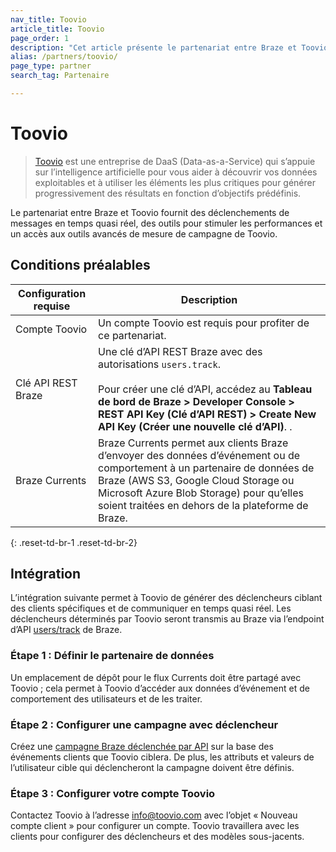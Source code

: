 ```yaml
---
nav_title: Toovio
article_title: Toovio
page_order: 1
description: "Cet article présente le partenariat entre Braze et Toovio, une entreprise de DaaS (Data-as-a-Service) qui vous aide à découvrir vos données exploitables et à utiliser les éléments les plus importants pour générer progressivement des résultats en fonction d’objectifs prédéfinis."
alias: /partners/toovio/
page_type: partner
search_tag: Partenaire

---
```


# Toovio

> [Toovio](https://toovio.com/) est une entreprise de DaaS (Data-as-a-Service) qui s’appuie sur l’intelligence artificielle pour vous aider à découvrir vos données exploitables et à utiliser les éléments les plus critiques pour générer progressivement des résultats en fonction d’objectifs prédéfinis.

Le partenariat entre Braze et Toovio fournit des déclenchements de messages en temps quasi réel, des outils pour stimuler les performances et un accès aux outils avancés de mesure de campagne de Toovio.

## Conditions préalables

| Configuration requise | Description |
| ----------- | ----------- |
| Compte Toovio | Un compte Toovio est requis pour profiter de ce partenariat. |
| Clé API REST Braze | Une clé d’API REST Braze avec des autorisations `users.track`. <br><br> Pour créer une clé d’API, accédez au **Tableau de bord de Braze > Developer Console > REST API Key (Clé d’API REST) > Create New API Key (Créer une nouvelle clé d’API)**. .|
| Braze Currents | Braze Currents permet aux clients Braze d’envoyer des données d’événement ou de comportement à un partenaire de données de Braze (AWS S3, Google Cloud Storage ou Microsoft Azure Blob Storage) pour qu’elles soient traitées en dehors de la plateforme de Braze. |
{: .reset-td-br-1 .reset-td-br-2}

## Intégration

L’intégration suivante permet à Toovio de générer des déclencheurs ciblant des clients spécifiques et de communiquer en temps quasi réel. Les déclencheurs déterminés par Toovio seront transmis au Braze via l’endpoint d’API [users/track][3] de Braze.

### Étape 1 : Définir le partenaire de données

Un emplacement de dépôt pour le flux Currents doit être partagé avec Toovio ; cela permet à Toovio d’accéder aux données d’événement et de comportement des utilisateurs et de les traiter.

### Étape 2 : Configurer une campagne avec déclencheur

Créez une [campagne Braze déclenchée par API][4] sur la base des événements clients que Toovio ciblera. De plus, les attributs et valeurs de l’utilisateur cible qui déclencheront la campagne doivent être définis.

### Étape 3 : Configurer votre compte Toovio

Contactez Toovio à l’adresse [info@toovio.com](mailto:info@toovio.com?subject=New%20Customer%20Request) avec l’objet « Nouveau compte client » pour configurer un compte. Toovio travaillera avec les clients pour configurer des déclencheurs et des modèles sous-jacents.

[1]: {{site.baseurl}}/user_guide/data_and_analytics/braze_currents/
[2]: {{site.baseurl}}/api/api_key/
[3]: {{site.baseurl}}/api/endpoints/user_data/post_user_track/
[4]: {{site.baseurl}}/api/endpoints/messaging/send_messages/post_send_triggered_campaigns/
